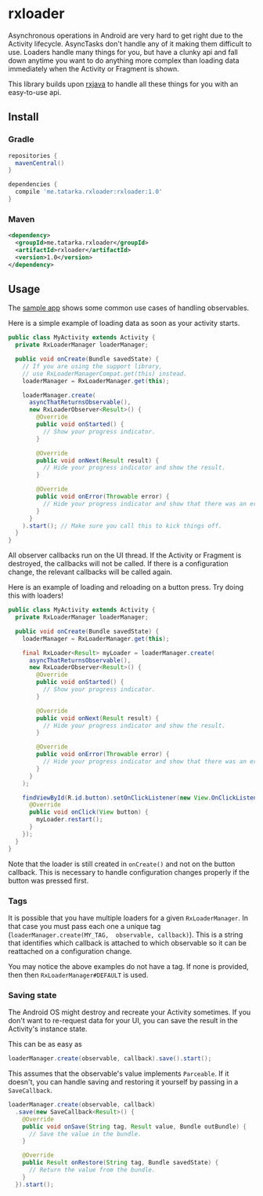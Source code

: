 rxloader
========
Asynchronous operations in Android are very hard to get right due to the
Activity lifecycle. AsyncTasks don't handle any of it making them difficult to
use. Loaders handle many things for you, but have a clunky api and fall down
anytime you want to do anything more complex than loading data immediately when
the Activity or Fragment is shown.

This library builds upon [rxjava](https://github.com/Netflix/RxJava) to handle
all these things for you with an easy-to-use api.

Install
-------
### Gradle
```groovy
repositories {
  mavenCentral()
}

dependencies {
  compile 'me.tatarka.rxloader:rxloader:1.0'
}
```

### Maven
```xml
<dependency>
  <groupId>me.tatarka.rxloader</groupId>
  <artifactId>rxloader</artifactId>
  <version>1.0</version>
</dependency>
```

Usage
-----
The [sample app](https://github.com/evant/rxloader/blob/master/sample/src/main/java/me/tatarka/rxloader/sample/MainActivity.java)
shows some common use cases of handling observables.

Here is a simple example of loading data as soon as your activity starts.
```java
public class MyActivity extends Activity {
  private RxLoaderManager loaderManager;

  public void onCreate(Bundle savedState) {
    // If you are using the support library, 
    // use RxLoaderManagerCompat.get(this) instead.
    loaderManager = RxLoaderManager.get(this);

    loaderManager.create(
      asyncThatReturnsObservable(),
      new RxLoaderObserver<Result>() {
        @Override
        public void onStarted() {
          // Show your progress indicator.
        }

        @Override
        public void onNext(Result result) {
          // Hide your progress indicator and show the result.
        }

        @Override
        public void onError(Throwable error) {
          // Hide your progress indicator and show that there was an error.
        }
      }
    ).start(); // Make sure you call this to kick things off.
  }
}
```

All observer callbacks run on the UI thread. If the Activity or Fragment is
destroyed, the callbacks will not be called. If there is a configuration change,
the relevant callbacks will be called again.

Here is an example of loading and reloading on a button press. Try doing this
with loaders!

```java
public class MyActivity extends Activity {
  private RxLoaderManager loaderManager;

  public void onCreate(Bundle savedState) {
    loaderManager = RxLoaderManager.get(this);

    final RxLoader<Result> myLoader = loaderManager.create(
      asyncThatReturnsObservable(),
      new RxLoaderObserver<Result>() {
        @Override
        public void onStarted() {
          // Show your progress indicator.
        }

        @Override
        public void onNext(Result result) {
          // Hide your progress indicator and show the result.
        }

        @Override
        public void onError(Throwable error) {
          // Hide your progress indicator and show that there was an error.
        }
      }
    );

    findViewById(R.id.button).setOnClickListener(new View.OnClickListener() {
      @Override
      public void onClick(View button) {
        myLoader.restart();
      }
    });
  }
}
```

Note that the loader is still created in `onCreate()` and not on the button
callback. This is necessary to handle configuration changes properly if the
button was pressed first.

### Tags
It is possible that you have multiple loaders for a given `RxLoaderManager`. In
that case you must pass each one a unique tag (`loaderManager.create(MY_TAG, 
observable, callback)`).
This is a string that identifies which callback is attached to which observable
so it can be reattached on a configuration change.

You may notice the above examples do not have a tag. If none is provided, then
then `RxLoaderManager#DEFAULT` is used.

### Saving state
The Android OS might destroy and recreate your Activity sometimes. If you don't
want to re-request data for your UI, you can save the result in the Activity's
instance state.

This can be as easy as
```java
loaderManager.create(observable, callback).save().start();
```

This assumes that the observable's value implements `Parceable`. If it doesn't,
you can handle saving and restoring it yourself by passing in a `SaveCallback`.
```java
loaderManager.create(observable, callback)
  .save(new SaveCallback<Result>() {
    @Override
    public void onSave(String tag, Result value, Bundle outBundle) {
      // Save the value in the bundle.
    }

    @Override
    public Result onRestore(String tag, Bundle savedState) {
      // Return the value from the bundle.
    }
  }).start();
```
